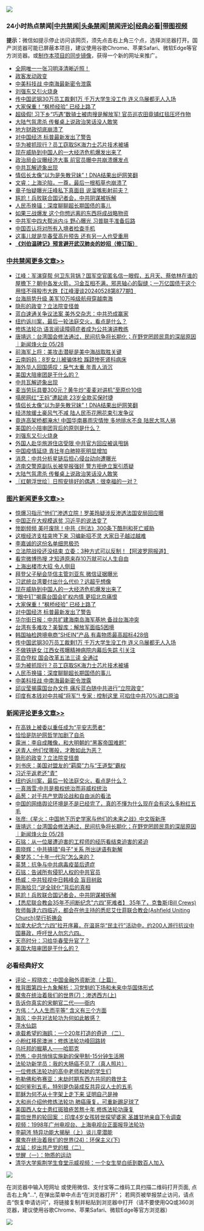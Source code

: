 ![](https://raw.githubusercontent.com/jsvpn/jsproxy/dev/64photo/fqnews-qr.jpg)

<div id="tt">
<h3>24小时热点禁闻|<a href="#%E4%B8%AD%E5%85%B1%E7%A6%81%E9%97%BB%E6%9B%B4%E5%A4%9A%E6%96%87%E7%AB%A0">中共禁闻</a>|<a href="#%E5%9B%BE%E7%89%87%E6%96%B0%E9%97%BB%E6%9B%B4%E5%A4%9A%E6%96%87%E7%AB%A0">头条禁闻</a>|<a href="#%E6%96%B0%E9%97%BB%E8%AF%84%E8%AE%BA%E6%9B%B4%E5%A4%9A%E6%96%87%E7%AB%A0">禁闻评论|<a href="#%E5%BF%85%E7%9C%8B%E7%BB%8F%E5%85%B8%E5%A5%BD%E6%96%87">经典必看</a>|<a href="https://9290254.xyz/3" target="_blank">带图视频</a></h3>
<div><b>提示：</b>微信如提示停止访问该网页，须先点击右上角三个点，选择浏览器打开。国产浏览器可能已屏蔽本项目，建议使用谷歌Chrome、苹果Safari、微软Edge等官方浏览器。或<a href="%E5%88%B6%E4%BD%9Cgit%E7%A6%81%E9%97%BB%E9%95%9C%E5%83%8F.md">制作本项目的同步镜像</a>，获得一个新的网址来推广。</div>
<ul>

<li><a href="/sohnews/20240528/2042467.md">全网唯一一张习明泽清晰近照！</a></li>
<li><a href="/sohnews/20240528/2042451.md">政客发动政变</a></li>
<li><a href="/topimagenews/20240528/2042415.md">中美科技战 中南海最新密令泄露</a></li>
<li><a href="/cbnews/20240528/2042417.md">刘强东又引火烧身</a></li>
<li><a href="/topimagenews/20240528/2042536.md">传中国武钢30万员工裁剩1万 千万大学生没工作 连义乌展都无人入场</a></li>
<li><a href="/topimagenews/20240529/2042670.md">大家保重！“枫桥经验” 已经上路了</a></li>
<li><a href="/cnnews/20240528/2042480.md">超级假! 习下乡“巧遇”数骑士被肉搜是解放军! 官员巡农田竟铺红毯压坏作物</a></li>
<li><a href="/cbnews/20240528/2042373.md">大陆气氛肃杀 传餐桌上说政治笑话没人敢笑</a></li>
<li><a href="/finance/20240528/2042397.md">地方财政彻底崩溃了</a></li>
<li><a href="/topimagenews/20240529/2042609.md">对中国经济 标普最新发出了警告</a></li>
<li><a href="/topimagenews/20240528/2042477.md">华为被抓现行？员工窃取SK海力士芯片技术被埔</a></li>
<li><a href="/topimagenews/20240529/2042685.md">现在威胁到中国人的一大经济危机爆发出来了</a></li>
<li><a href="/baitai/20240528/2042530.md">政治局会议曝经济大事 前官员曝中共崩溃爆发点</a></li>
<li><a href="/cbnews/20240529/2042611.md">中共瓦解迹象出现</a></li>
<li><a href="/cbnews/20240528/2042563.md">情侣长太像“以为是失散兄妹”！DNA结果出炉网笑翻</a></li>
<li><a href="/sohnews/20240528/2042513.md">文睿：上海沦陷，一尊，最后一根稻草也崩溃了</a></li>
<li><a href="/yule/20240529/2042673.md">章子怡疑曝光汪峰私下真面目 说溜嘴影射前夫？</a></li>
<li><a href="/comments/20240529/2042693.md">尴尬！兵败联合国记者会，中共阴谋被拆解</a></li>
<li><a href="/topimagenews/20240528/2042416.md">人民币换锚：深度聊聊超长期国债的事儿</a></li>
<li><a href="/cnnews/20240529/2042672.md">如果三战爆发 这个你想远离的东西将成战略物资</a></li>
<li><a href="/ccpdope/20240528/2042483.md">中共军中四大帮派内斗 野心曝光 习普联手准备后路</a></li>
<li><a href="/worldnews/20240528/2042427.md">中国否认将对所有入境者检查手机</a></li>
<li><a href="/cnnews/20240528/2042377.md">这事儿就是华春莹高升预告 还有另一人也受重用</a></li>
<li><b><a href="/comments/20200207/1272816.md" target="_blank">《刘伯温碑记》预言避开武汉肺炎的妙招（修订版）</a></b></li>
</ul>
</div>

<div class="catlist">
<h3><a href="/cbnews/" target="_blank">中共禁闻</a><span><a href="/cbnews/" target="_blank" rel="nofollow">更多文章>></a></span></h3>
<ul>
<li><a href="/cbnews/20240529/2042819.md" target="_blank">江峰：军演穿帮 何卫东背锅？国军空官匿名信一眼假，五月天、蔡依林在谁的屋檐下？朝中各发火箭，习金互相不满，邪恶轴心的裂缝；一万亿国债干这个用怪不得股市大跌【江峰漫谈20240528第877期】</a></li>
<li><a href="/cbnews/20240529/2042813.md" target="_blank">台海局势升级 美军10万吨级航母穿越南海</a></li>
<li><a href="/comments/20240529/2042798.md" target="_blank">隐形的政变？立法院变怪兽</a></li>
<li><a href="/cbnews/20240529/2042786.md" target="_blank">蓝白速通关争议法案 美外交杂志：中共恐成赢家</a></li>
<li><a href="/comments/20240529/2042776.md" target="_blank">纽约诉川案，最后一轮法庭交火，看点是什么？</a></li>
<li><a href="/cbnews/20240529/2042458.md" target="_blank">修炼法轮功 语言阅读障碍症者成为公共演讲教练</a></li>
<li><a href="/comments/20240529/2042719.md" target="_blank">唐靖远：台湾国会修法通过，民间抗争将长期化；在野党罔顾民意的深层原因 ｜新闻烽火台 05/28</a></li>
<li><a href="/cbnews/20240529/2042717.md" target="_blank">前海军上将：美攻击潜艇是美中海战取胜关键</a></li>
<li><a href="/cbnews/20240529/2042716.md" target="_blank">云南妈妈：8岁女儿被骗体检 蹊跷惨死肾科病床</a></li>
<li><a href="/cbnews/20240529/2042715.md" target="_blank">海外华人回国感叹：戾气太重 年青人消沉</a></li>
<li><a href="/comments/20240529/2042642.md" target="_blank">美国大陪审团是干什么的？</a></li>
<li><a href="/cbnews/20240529/2042611.md" target="_blank">中共瓦解迹象出现</a></li>
<li><a href="/cbnews/20240529/2042610.md" target="_blank">麦当劳玩具要300元？黄牛炒“麦麦对讲机”至原价10倍</a></li>
<li><a href="/cbnews/20240528/2042585.md" target="_blank">塌房网红“王妈”遭起底 23岁全款买保时捷</a></li>
<li><a href="/cbnews/20240528/2042563.md" target="_blank">情侣长太像“以为是失散兄妹”！DNA结果出炉网笑翻</a></li>
<li><a href="/cbnews/20240528/2042562.md" target="_blank">经济放缓土豪风气不减 陆人民币花圈花束引发争议</a></li>
<li><a href="/cbnews/20240528/2042538.md" target="_blank">竟连高架桥都淹水! 中国华南暴雨灾情惨 多地排水不良 陆民大骂人祸</a></li>
<li><a href="/comments/20240528/2042466.md" target="_blank">美国的小陪审团背后的原则是什么？</a></li>
<li><a href="/cbnews/20240528/2042417.md" target="_blank">刘强东又引火烧身</a></li>
<li><a href="/cbnews/20240528/2042396.md" target="_blank">外国人赴华旅游住店受限 中共官方回应被讽甩锅</a></li>
<li><a href="/cbnews/20240528/2042395.md" target="_blank">中国疫情延烧 青壮年白肺猝死明显增加</a></li>
<li><a href="/cbnews/20240528/2042388.md" target="_blank">消息：中共分析星链后担心侵台动向遭曝光</a></li>
<li><a href="/cbnews/20240528/2042387.md" target="_blank">济南交警原副队长被举报强奸 警方拒绝立案引质疑</a></li>
<li><a href="/cbnews/20240528/2042373.md" target="_blank">大陆气氛肃杀 传餐桌上说政治笑话没人敢笑</a></li>
<li><a href="/cbnews/20240528/2042364.md" target="_blank">〖红朝浮世绘〗日照安排好的偶遇：很幸福的一对？</a></li>

</ul>
</div>
<div class="catlist">
<h3><a href="/topimagenews/" target="_blank">图片新闻</a><span><a href="/topimagenews/" target="_blank" rel="nofollow">更多文章>></a></span></h3>
<ul>
<li><a href="/topimagenews/20240529/2042812.md" target="_blank">惊爆习指示“他们”渗透立院！罗美玲疑涉反渗透法国安局回应曝</a></li>
<li><a href="/topimagenews/20240529/2042801.md" target="_blank">中国正在大规模返贫 习近平的说法变了</a></li>
<li><a href="/topimagenews/20240529/2042785.md" target="_blank">惨剧频频 美吁废除！中共《刑法》300条下酷刑和死亡威胁</a></li>
<li><a href="/topimagenews/20240529/2042784.md" target="_blank">这根经济支柱突垮下来 习编新招不灵 大家日子越过越难</a></li>
<li><a href="/topimagenews/20240529/2042783.md" target="_blank">李嘉诚的这份名单细思极恐</a></li>
<li><a href="/topimagenews/20240529/2042752.md" target="_blank">立法院战役还没结束 立委：3种方式可以反制！【阿波罗网报道】</a></li>
<li><a href="/topimagenews/20240529/2042751.md" target="_blank">看完微博热搜 才知道原来存10万就可以人生自由</a></li>
<li><a href="/topimagenews/20240529/2042733.md" target="_blank">上海出楼市大招 令人侧目</a></li>
<li><a href="/topimagenews/20240529/2042731.md" target="_blank">拜登父子秘会华信主管刘亚东 微信证据曝光</a></li>
<li><a href="/topimagenews/20240529/2042730.md" target="_blank">习武统台湾要付出什么代价？远超乎想像</a></li>
<li><a href="/topimagenews/20240529/2042685.md" target="_blank">现在威胁到中国人的一大经济危机爆发出来了</a></li>
<li><a href="/topimagenews/20240529/2042684.md" target="_blank">“眼中钉”揭露台国会扩权内情 更招北京痛恨</a></li>
<li><a href="/topimagenews/20240529/2042670.md" target="_blank">大家保重！“枫桥经验” 已经上路了</a></li>
<li><a href="/topimagenews/20240529/2042609.md" target="_blank">对中国经济 标普最新发出了警告</a></li>
<li><a href="/topimagenews/20240528/2042584.md" target="_blank">华尔街日报：中共扩建海南岛海军基地 备战台海冲突</a></li>
<li><a href="/topimagenews/20240528/2042561.md" target="_blank">台湾有多难攻？美智库：解放军面临5困境</a></li>
<li><a href="/topimagenews/20240528/2042537.md" target="_blank">韩国抽检跨境电商“SHEIN”产品 有毒物质最高超标428倍</a></li>
<li><a href="/topimagenews/20240528/2042536.md" target="_blank">传中国武钢30万员工裁剩1万 千万大学生没工作 连义乌展都无人入场</a></li>
<li><a href="/topimagenews/20240528/2042515.md" target="_blank">不做铁链女 江西女孩曝精神病院内幕后失踪 引关注</a></li>
<li><a href="/topimagenews/20240528/2042494.md" target="_blank">蓝白夺权 国会改革五法三读 全通过</a></li>
<li><a href="/topimagenews/20240528/2042477.md" target="_blank">华为被抓现行？员工窃取SK海力士芯片技术被埔</a></li>
<li><a href="/topimagenews/20240528/2042416.md" target="_blank">人民币换锚：深度聊聊超长期国债的事儿</a></li>
<li><a href="/topimagenews/20240528/2042415.md" target="_blank">中美科技战 中南海最新密令泄露</a></li>
<li><a href="/topimagenews/20240528/2042414.md" target="_blank">邱议莹揭露国台办文件 痛斥蓝白随中共进行“立院政变”</a></li>
<li><a href="/topimagenews/20240528/2042408.md" target="_blank">印度有本钱对中共喊“将军”! 专家 : 控制这里 可掐住中共70%进口原油</a></li>

</ul>
</div>
<div class="catlist">
<h3><a href="/comments/" target="_blank">新闻评论</a><span><a href="/comments/" target="_blank" rel="nofollow">更多文章>></a></span></h3>
<ul>
<li><a href="/comments/20240529/2042806.md" target="_blank">在高铁上被委以重任成为“平安志愿者“</a></li>
<li><a href="/comments/20240529/2042805.md" target="_blank">恰恰是防护网哲学加剧了自杀</a></li>
<li><a href="/comments/20240529/2042804.md" target="_blank">露洲：李自成雕像，和大明朝的“黑客帝国难题”</a></li>
<li><a href="/comments/20240529/2042803.md" target="_blank">送青人:他们仗哪般，才敢如此为恶？</a></li>
<li><a href="/comments/20240529/2042798.md" target="_blank">隐形的政变？立法院变怪兽</a></li>
<li><a href="/comments/20240529/2042787.md" target="_blank">刘书庆：美国对盟友的“羁縻”力与“王道型”霸权</a></li>
<li><a href="/comments/20240529/2042782.md" target="_blank">习近平返老还&quot;青&quot;</a></li>
<li><a href="/comments/20240529/2042776.md" target="_blank">纽约诉川案，最后一轮法庭交火，看点是什么？</a></li>
<li><a href="/comments/20240529/2042766.md" target="_blank">一真溅雪:中共是极权统治而非威权统治</a></li>
<li><a href="/comments/20240529/2042765.md" target="_blank">品葱：对于共产党舆论战和自由派的看法</a></li>
<li><a href="/comments/20240529/2042764.md" target="_blank">中国的网络舆论环境是不是已经完了，真的不懂为什么现在会有这么多粉红五毛</a></li>
<li><a href="/comments/20240529/2042760.md" target="_blank">张彦:《星火：中国地下历史学家与他们的未来之战》中文版新序</a></li>
<li><a href="/comments/20240529/2042719.md" target="_blank">唐靖远：台湾国会修法通过，民间抗争将长期化；在野党罔顾民意的深层原因 ｜新闻烽火台 05/28</a></li>
<li><a href="/comments/20240529/2042700.md" target="_blank">石铭：从一位屡遭迫害的工程师的经历看结束迫害的紧迫</a></li>
<li><a href="/comments/20240529/2042699.md" target="_blank">周晓辉：中共搞错“母子”关系 所出谜语有新解</a></li>
<li><a href="/comments/20240529/2042698.md" target="_blank">秦梦苏：“十年一代沟”怎么来的？</a></li>
<li><a href="/comments/20240529/2042697.md" target="_blank">英慧：抗争与中共病毒疫苗后遗症</a></li>
<li><a href="/comments/20240529/2042696.md" target="_blank">石铭：告诫所有侵犯人权的中共官员</a></li>
<li><a href="/comments/20240529/2042695.md" target="_blank">杨威：中共轻视中日韩峰会 盲目树敌</a></li>
<li><a href="/comments/20240529/2042694.md" target="_blank">网海拾贝:“逆全球化”背后的真相</a></li>
<li><a href="/comments/20240529/2042693.md" target="_blank">尴尬！兵败联合国记者会，中共阴谋被拆解</a></li>
<li><a href="/comments/20240529/2042679.md" target="_blank">【悉尼联合教会35年不间断纪念&quot;六四&quot;死难者】 35年了，克鲁斯(Bill Crews)牧师每逢六四临近，都会在他主持的悉尼艾仕菲联合教会(Ashfield Uniting Church)举行祈祷会</a></li>
<li><a href="/comments/20240529/2042653.md" target="_blank">加拿大纪念“六四”拉开序幕，在温哥华“民主行”活动中，约200人游行抗议中国暴政，呼吁世人勿忘六四。</a></li>
<li><a href="/comments/20240529/2042650.md" target="_blank">天亮时分：习给华春莹升官了？</a></li>
<li><a href="/comments/20240529/2042642.md" target="_blank">美国大陪审团是干什么的？</a></li>

</ul>
</div>

<div class="catlist">
<h3>必看经典好文</h3>
<ul>
<li><a href="/ssgc/20230821/1923285.md" target="_blank">评论 &#8211; 程晓农：中国金融外资断流（上篇）</a></li>
<li><a href="/tculture/20240109/1985462.md" target="_blank">推背图第四十九象解析：习党魁的下场和未来中华国体形式</a></li>
<li><a href="/topimagenews/20180527/948369.md" target="_blank">魔鬼在统治着我们的世界(7)：渗透西方(上)</a></li>
<li><a href="/lifebaike/20221107/1807601.md" target="_blank">告诉你真实的宋朝官二代——衙内</a></li>
<li><a href="/comments/20200720/1363377.md" target="_blank">方伟：“人人生而平等” 含义有三个方面</a></li>
<li><a href="/comments/20191218/1228234.md" target="_blank">海风：中共对法轮功为何如此敏感？</a></li>
<li><a href="/cbnews/20210809/1603030.md" target="_blank">萍水仙踪</a></li>
<li><a href="/comments/20231202/1968526.md" target="_blank">承载希望的海鸥：一个20年打造的奇迹 （二）</a></li>
<li><a href="/aomi/life/20210719/1589642.md" target="_blank">小粉红移民澳洲：修炼法轮功峰回路转</a></li>
<li><a href="/lifebaike/20210815/1606781.md" target="_blank">乌托邦的掘墓人——哈耶克</a></li>
<li><a href="/baitai/20200711/1359005.md" target="_blank">恐怖：中共悄悄实施新的保甲制-15分钟生活圈</a></li>
<li><a href="/comments/20210905/1619324.md" target="_blank">法轮功新学员：我的大肠癌不见了（真人照片）</a></li>
<li><a href="/cbnews/20200702/1354550.md" target="_blank">一位修炼法轮功的高中老师和她的学生们</a></li>
<li><a href="/tculture/20200911/132247.md" target="_blank">弥勒佛和弥赛亚：末劫时期东西方共同的救世主</a></li>
<li><a href="/comments/20221120/1813928.md" target="_blank">如何鉴别五毛，特别是伪装成反共异议人士的五毛</a></li>
<li><a href="/ccpdope/20190803/1168965.md" target="_blank">耶稣为何不从十字架上走下来 证明自己是神</a></li>
<li><a href="/comments/20240104/1982860.md" target="_blank">大和尚介绍他修炼法轮功 肺癌康复，可重新踢足球了</a></li>
<li><a href="/comments/20190126/1070164.md" target="_blank">美国西人女士患红斑狼疮苦熬十年 修炼法轮功康复</a></li>
<li><a href="/comments/20210307/1499941.md" target="_blank">震惊世界的轮回案 ：印度4岁女孩转世探望婆家 圣雄甘地亲自下令调查</a></li>
<li><a href="/topimagenews/20180331/921716.md" target="_blank">视频：1998年广州电视台、上海电视台正面报导法轮功</a></li>
<li><a href="/tculture/xiulian/20160303/508934.md" target="_blank">李嗣涔 特异功能大揭秘（上）谈儿童潜能</a></li>
<li><a href="/cbnews/20180907/994846.md" target="_blank">魔鬼在统治着我们的世界(24)：环保主义(下)</a></li>
<li><a href="/comments/20200928/1404653.md" target="_blank">龙延：挖出共产党的根（二）</a></li>
<li><a href="/comments/20200810/1377609.md" target="_blank">觉醒（一）：物质的运动</a></li>
<li><a href="/comments/20221213/1822868.md" target="_blank">清华大学紫荆学生食堂示威视频：一个女生举白纸到数百人加入</a></li>

</ul>
</div>

![](https://raw.githubusercontent.com/jsvpn/jsproxy/dev/64photo/fqnews-qr.jpg)

在浏览器中输入短网址 或使用微信、支付宝等二维码工具扫描二维码打开页面, 点击右上角"...", 在弹出菜单中点击“在浏览器打开”； 若网页被举报禁止访问，请点击“恢复申请访问”，将链接复制并粘贴到浏览器中打开（请不要使用QQ或360浏览器，建议使用谷歌Chrome、苹果Safari、微软Edge等官方浏览器）

![](https://raw.githubusercontent.com/jsvpn/jsproxy/dev/64photo/wx.jpg)